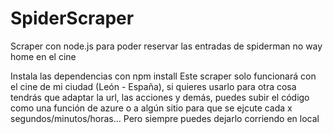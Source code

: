 # SpiderScraper
Scraper con node.js para poder reservar las entradas de spiderman no way home en el cine

Instala las dependencias con npm install
Este scraper solo funcionará con el cine de mi ciudad (León - España), si quieres usarlo para otra cosa tendrás que adaptar la url, las acciones y demás, puedes subir el código como una función de azure o a algún sitio para que se ejcute cada x segundos/minutos/horas...
Pero siempre puedes dejarlo corriendo en local
